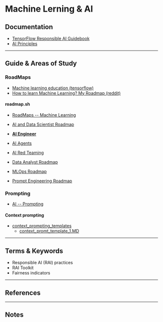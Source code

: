 Machine Lerning & AI
========


Documentation
-------------

* [TensorFlow Responsible AI Guidebook ](https://www.tensorflow.org/responsible_ai/tutorials)
* [AI Principles](https://www.blog.google/technology/ai/ai-principles/)


-----------------------------------------------------------------------------------------------------

Guide & Areas of Study
-----------------------


### RoadMaps

* [Machine learning education (tensorflow)](https://www.tensorflow.org/resources/learn-ml)
* [How to learn Machine Learning? My Roadmap (reddit)](https://www.reddit.com/r/MLQuestions/comments/u6l4bn/how_to_learn_machine_learning_my_roadmap/)

#### roadmap.sh

* [RoadMaps -- Machine Learning](https://roadmap.sh/roadmaps?g=Machine+Learning)

* [AI and Data Scientist Roadmap](https://roadmap.sh/ai-data-scientist)
* **[AI Engineer](https://roadmap.sh/ai-engineer)**
* [AI Agents](https://roadmap.sh/ai-agents)

* [AI Red Teaming](https://roadmap.sh/ai-red-teaming)
* [Data Analyst Roadmap](https://roadmap.sh/data-analyst)

* [MLOps Roadmap](https://roadmap.sh/mlops)
* [Prompt Engineering Roadmap](https://roadmap.sh/prompt-engineering)


### Prompting


* [AI -- Prompting](./prompting.md)

#### Context prompting


* [context_prompting_templates](./context_prompting_templates)
    * [context_promt_template_1.MD](./context_prompting_templates/context_promt_template_1.MD)



-----------------------------------------------------------------------------------------------------

Terms & Keywords
----------------

* Responsible AI (RAI) practices
* RAI Toolkit 
* Fairness indicators


-----------------------------------------------------------------------------------------------------

References
----------



-----------------------------------------------------------------------------------------------------

Notes
-----